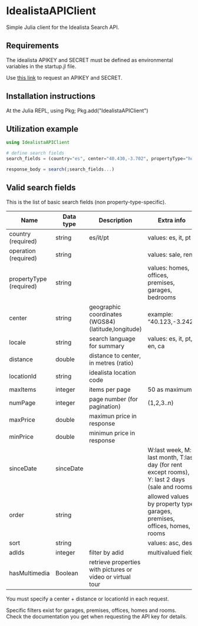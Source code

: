 # IdealistaAPIClient

Simple Julia client for the Idealista Search API.


## Requirements

The idealista APIKEY and SECRET must be defined as environmental variables in the startup.jl file.

Use [this link](https://developers.idealista.com/access-request) to request an APIKEY and SECRET.


## Installation instructions

At the Julia REPL, using Pkg; Pkg.add("IdealistaAPIClient")

## Utilization example

```julia
using IdealistaAPIClient

# define search fields
search_fields = (country="es", center="40.430,-3.702", propertyType="homes", distance=15000, operation="sale", bedrooms="1,2,3,4", swimmingPool=true)

response_body = search(;search_fields...)

```


## Valid search fields

This is the list of basic search fields (non property-type-specific). 

| Name                     | Data type | Description                                              | Extra info                                          |
---------------------------|-----------|----------------------------------------------------------|-----------------------------------------------------|
| country (required)       | string    | es/it/pt                                                 | values: es, it, pt                                  |
| operation (required)     | string    |                                                          | values: sale, rent                                  |
| propertyType (required)  | string    |                                                          | values: homes, offices, premises, garages, bedrooms |
| center                   | string    | geographic coordinates (WGS84) (latitude,longitude)      | example: “40.123,-3.242”                            |
| locale                   | string    | search language for summary                              | values: es, it, pt, en, ca                          |
| distance                 | double    | distance to center, in metres (ratio)                    |                                                     |
| locationId               | string    | idealista location code 	                          |                                                     |
| maxItems                 | integer   | items per page                                           | 50 as maximum                                       |
| numPage                  | integer   | page number (for pagination)                             | (1,2,3..n)                                          |
| maxPrice                 | double    | maximun price in response                                |
| minPrice                 | double    | minimun price in response                                |
| sinceDate                | sinceDate |                                                          | W:last week, M: last month, T:last day (for rent except rooms), Y: last 2 days (sale and rooms) |
| order                    | string    |                                                          | allowed values by property type: garages, premises, offices, homes, rooms |
| sort                     | string    |                                                          | values: asc, desc                                   | 
| adIds                    | integer   | filter by adid                                           | multivalued field                                   |
| hasMultimedia            | Boolean   | retrieve properties with pictures or video or virtual tour|                                                     |

You must specify a center + distance or locationId in each request.

Specific filters exist for garages, premises, offices, homes and rooms. Check the documentation you get when requesting the API key for details.
